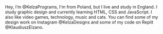 Hey, I’m @KelzaPrograms, I'm from Poland, but I live and study in England.
I study graphic design and currently learning HTML, CSS and JavaScript.
I also like video games, technology, music and cats.
You can find some of my design work on Instagram @KelzaDesigns and some of my code on Replit @KlaudiuszElzano.

